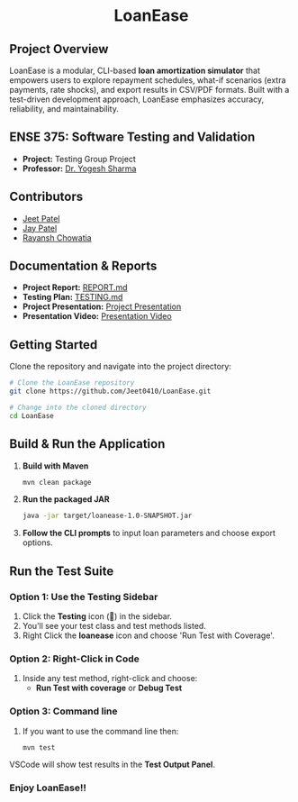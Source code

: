 <div align="center">

# LoanEase

</div>

## Project Overview
LoanEase is a modular, CLI-based **loan amortization simulator** that empowers users to explore repayment schedules, what-if scenarios (extra payments, rate shocks), and export results in CSV/PDF formats. Built with a test-driven development approach, LoanEase emphasizes accuracy, reliability, and maintainability.

## ENSE 375: Software Testing and Validation
- **Project:** Testing Group Project
- **Professor:** [Dr. Yogesh Sharma](https://www.uregina.ca/engineering/directory/yogesh-sharma.html)

## Contributors
- [Jeet Patel](https://github.com/Jeet0410) 
- [Jay Patel](https://github.com/JAY0103) 
- [Rayansh Chowatia](https://github.com/Rayansh-Chowatia)  

## Documentation & Reports
- **Project Report:** [REPORT.md](/report.md)  
- **Testing Plan:** [TESTING.md](/testing.md)  
- **Project Presentation:** [Project Presentation](/Documents/LoanEase_Presentation.pdf)  
- **Presentation Video:** [Presentation Video](/Documents/LoanEase_presentation_video.mp4)

## Getting Started
Clone the repository and navigate into the project directory:

```bash
# Clone the LoanEase repository
git clone https://github.com/Jeet0410/LoanEase.git
```
```bash
# Change into the cloned directory
cd LoanEase
```

## Build & Run the Application
1. **Build with Maven**
   ```bash
   mvn clean package
   ```
2. **Run the packaged JAR**
   ```bash
   java -jar target/loanease-1.0-SNAPSHOT.jar
   ```
3. **Follow the CLI prompts** to input loan parameters and choose export options.

## Run the Test Suite
### Option 1: Use the Testing Sidebar

1. Click the **Testing** icon (🧪) in the sidebar.
2. You’ll see your test class and test methods listed.
3. Right Click the **loanease** icon and choose 'Run Test with Coverage'.

### Option 2: Right-Click in Code

1. Inside any test method, right-click and choose:
   - **Run Test with coverage** or **Debug Test**

### Option 3: Command line  
1. If you want to use the command line then: 
    ```bash
    mvn test
    ```

   
VSCode will show test results in the **Test Output Panel**.
### Enjoy LoanEase!!
